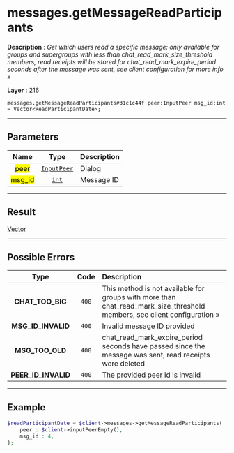# messages.getMessageReadParticipants

**Description** : *Get which users read a specific message: only available for groups and supergroups with less than chat\_read\_mark\_size\_threshold members, read receipts will be stored for chat\_read\_mark\_expire\_period seconds after the message was sent, see client configuration for more info &raquo;*

**Layer** : 216

```tl
messages.getMessageReadParticipants#31c1c44f peer:InputPeer msg_id:int = Vector<ReadParticipantDate>;
```

---

## Parameters

| Name | Type | Description |
| :---: | :---: | :--- |
| <mark>peer</mark> | [`InputPeer`](type/InputPeer) | Dialog |
| <mark>msg_id</mark> | [`int`](type/int) | Message ID |

---

## Result

[Vector<ReadParticipantDate>](type/ReadParticipantDate)

---

## Possible Errors

| Type | Code | Description |
| :---: | :---: | :--- |
| **CHAT_TOO_BIG** | `400` | This method is not available for groups with more than chat_read_mark_size_threshold members, see client configuration » |
| **MSG_ID_INVALID** | `400` | Invalid message ID provided |
| **MSG_TOO_OLD** | `400` | chat_read_mark_expire_period seconds have passed since the message was sent, read receipts were deleted |
| **PEER_ID_INVALID** | `400` | The provided peer id is invalid |

---

## Example

```php
$readParticipantDate = $client->messages->getMessageReadParticipants(
	peer : $client->inputPeerEmpty(),
	msg_id : 4,
);
```